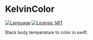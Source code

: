 # KelvinColor

[![Language](https://img.shields.io/badge/Swift-3.1-orange.svg?style=flat)](https://swift.org)
[![License: MIT](https://img.shields.io/badge/License-MIT-yellow.svg)](https://opensource.org/licenses/MIT)

Black body temperature to color in swift.

